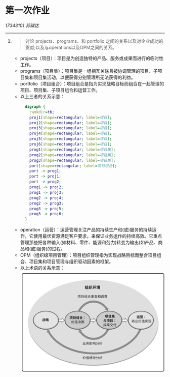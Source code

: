 # 第一次作业
*17343101 苏祺达*

---

1. > 讨论 projects、programs、和 portfolio 之间的关系以及对企业成功的贡献;以及与operations以及OPM之间的关系。  
  
    * projects（项目）：项目是为创造独特的产品、服务或成果而进行的临时性工作。
    * programs（项目集）：项目集是一组相互关联且被协调管理的项目、子项目集和项目集活动，以便获得分别管理所无法获得的利益。
    * portfolio（项目组合）：项目组合是指为实现战略目标而组合在一起管理的项目、项目集、子项目组合和运营工作。
    * 以上三者的关系示意：
        ```dot
          digraph {
            rankdir=tb;
            proj1[shape=rectangular; label=项目];
            proj2[shape=rectangular; label=项目];
            proj3[shape=rectangular; label=项目];
            proj4[shape=rectangular; label=项目];
            proj5[shape=rectangular; label=项目];
            proj6[shape=rectangular; label=项目];
            prog1[shape=rectangular; label=项目集];
            prog2[shape=rectangular; label=项目集];
            prog3[shape=rectangular; label=项目集];
            port[shape=rectangular; label=项目组合];
            port -> prog1;
            port -> proj1;
            port -> prog2;
            prog1 -> proj2;
            prog1 -> proj3;
            prog2 -> proj4;
            prog2 -> prog3;
            prog3 -> proj5;
            prog3 -> proj6;
          } 
        ```
    * operation（运营）：运营管理关注产品的持续生产和(或)服务的持续运作。它使用最优资源满足客户要求，来保证业务运作的持续高效。它重点管理那些把各种输入(如材料、零件、能源和劳力)转变为输出(如产品、商品和(或)服务)的过程。
    * OPM（组织级项目管理）：项目组织管理指为实现战略目标而整合项目组合、项目集和项目管理与组织驱动因素的框架。
    * 以上术语的关系示意：
        ![](./assets/OPM.jpeg)